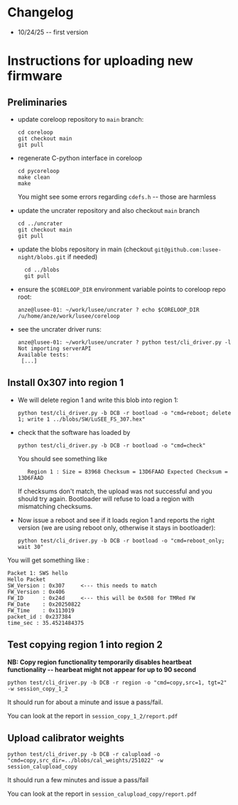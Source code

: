 # Changelog

* 10/24/25 -- first version



# Instructions for uploading new firmware

## Preliminaries

* update coreloop repository to `main` branch:
    ``` 
    cd coreloop
    git checkout main
    git pull
    ```
* regenerate C-python interface in coreloop
    ```
    cd pycoreloop
    make clean
    make
    ```
    You might see some errors regarding `cdefs.h` -- those are harmless

* update the uncrater repository and also checkout `main` branch
    ```
    cd ../uncrater
    git checkout main
    git pull
    ```

* update the blobs repository in main (checkout `git@github.com:lusee-night/blobs.git` if needed)
  ```
    cd ../blobs
    git pull
   ```

* ensure the `$CORELOOP_DIR` environment variable points to coreloop repo root:
    ```
    anze@lusee-01: ~/work/lusee/uncrater ? echo $CORELOOP_DIR
    /u/home/anze/work/lusee/coreloop
    ```
* see the uncrater driver runs:
    ```
    anze@lusee-01: ~/work/lusee/uncrater ? python test/cli_driver.py -l
    Not importing serverAPI
    Available tests:
     [...]
    ```

## Install 0x307 into region 1 
 * We will delete region 1 and write this blob into region 1:

     ```
    python test/cli_driver.py -b DCB -r bootload -o "cmd=reboot; delete 1; write 1 ../blobs/SW/LuSEE_FS_307.hex"
    ```

 * check that the software has loaded by 
    ```
    python test/cli_driver.py -b DCB -r bootload -o "cmd=check"
    ```

    You should see something like

    ```
       Region 1 : Size = 83968 Checksum = 13D6FAAD Expected Checksum = 13D6FAAD
    ```

    If checksums don't match, the upload was not successful and you should try again. Bootloader will refuse to load a region with mismatching checksums.

    
* Now issue a reboot and see if it loads region 1 and reports the right version (we are using reboot only, otherwise it stays in bootloader):

    ```
    python test/cli_driver.py -b DCB -r bootload -o "cmd=reboot_only; wait 30"
    ```

You will get something like :

```
Packet 1: SWS hello
Hello Packet
SW_Version : 0x307     <--- this needs to match
FW_Version : 0x406
FW_ID      : 0x24d     <--- this will be 0x508 for TMRed FW
FW_Date    : 0x20250822
FW_Time    : 0x113019
packet_id : 0x237384
time_sec : 35.4521484375

```

## Test copying region 1 into region 2 

**NB: Copy region functionality temporarily disables heartbeat functionality -- hearbeat might not appear for up to 90 second**

```
python test/cli_driver.py -b DCB -r region -o "cmd=copy,src=1, tgt=2" -w session_copy_1_2
```
It should run for about a minute and issue a pass/fail.


You can look at the report in `session_copy_1_2/report.pdf`


## Upload calibrator weights 

```
python test/cli_driver.py -b DCB -r calupload -o "cmd=copy,src_dir=../blobs/cal_weights/251022" -w session_calupload_copy
```

It should run a few minutes and issue a pass/fail

You can look at the report in `session_calupload_copy/report.pdf`



